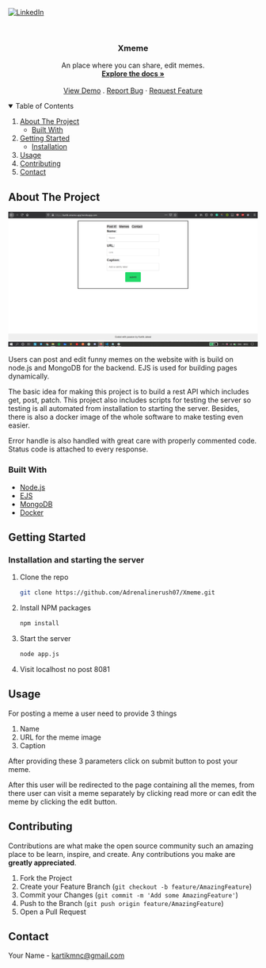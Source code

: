 [![LinkedIn][linkedin-shield]][linkedin-url]

<!-- PROJECT LOGO -->
<br />
<p align="center">

  <h3 align="center">Xmeme</h3>

  <p align="center">
    An place where you can share, edit memes.
    <br />
    <a href="https://github.com/Adrenalinerush07/Xmeme/blob/main/README.md"><strong>Explore the docs »</strong></a>
    <br />
    <br />
    <a href="https://kartik-xmeme-app.herokuapp.com/">View Demo</a>
    .
    <a href="mailto:kartikmnc@gmail.com">Report Bug</a>
    ·
    <a href="mailto:kartikmnc@gmail.com">Request Feature</a>
  </p>
</p>

<!-- TABLE OF CONTENTS -->
<details open="open">
  <summary>Table of Contents</summary>
  <ol>
    <li>
      <a href="#about-the-project">About The Project</a>
      <ul>
        <li><a href="#built-with">Built With</a></li>
      </ul>
    </li>
    <li>
      <a href="#getting-started">Getting Started</a>
      <ul>
        <li><a href="#Installation and starting the server">Installation</a></li>
      </ul>
    </li>
    <li><a href="#usage">Usage</a></li>
    <li><a href="#contributing">Contributing</a></li>
    <li><a href="#contact">Contact</a></li>

  </ol>
</details>

<!-- ABOUT THE PROJECT -->

## About The Project

[![Product Name Screen Shot][product-screenshot]](https://kartik-xmeme-app.herokuapp.com/)

Users can post and edit funny memes on the website with is build on node.js and MongoDB for the backend.
EJS is used for building pages dynamically.

The basic idea for making this project is to build a rest API which includes get, post, patch.
This project also includes scripts for testing the server so testing is all automated from installation
to starting the server. Besides, there is also a docker image of the whole software to make testing even easier.

Error handle is also handled with great care with properly commented code.
Status code is attached to every response.

### Built With

- [Node.js](https://nodejs.org/dist/latest-v14.x/docs/api/)
- [EJS](https://ejs.co/)
- [MongoDB](https://www.mongodb.com/)
- [Docker](https://docs.docker.com/)

<!-- GETTING STARTED -->

## Getting Started

### Installation and starting the server

1. Clone the repo
   ```sh
   git clone https://github.com/Adrenalinerush07/Xmeme.git
   ```
2. Install NPM packages
   ```sh
   npm install
   ```
3. Start the server
   ```sh
   node app.js
   ```
4. Visit localhost no post 8081
<!-- USAGE EXAMPLES -->

## Usage

For posting a meme a user need to provide 3 things

1. Name
2. URL for the meme image
3. Caption

After providing these 3 parameters click on submit button to post your meme.

After this user will be redirected to the page containing all the memes, from there user can visit a meme separately by clicking read more or can edit the meme by clicking the edit button.

<!-- CONTRIBUTING -->

## Contributing

Contributions are what make the open source community such an amazing place to be learn, inspire, and create. Any contributions you make are **greatly appreciated**.

1. Fork the Project
2. Create your Feature Branch (`git checkout -b feature/AmazingFeature`)
3. Commit your Changes (`git commit -m 'Add some AmazingFeature'`)
4. Push to the Branch (`git push origin feature/AmazingFeature`)
5. Open a Pull Request

<!-- CONTACT -->

## Contact

Your Name - kartikmnc@gmail.com

[linkedin-shield]: https://img.shields.io/badge/-LinkedIn-black.svg?style=for-the-badge&logo=linkedin&colorB=555
[linkedin-url]: https://www.linkedin.com/in/kartik-jaiswal-76623a16b/
[product-screenshot]: images/screenshot.png
